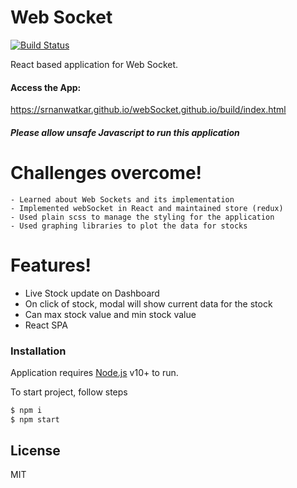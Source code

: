 # Web Socket

[![Build Status](https://travis-ci.org/joemccann/dillinger.svg?branch=master)]()

React based application for Web Socket. 
#### Access the App:
https://srnanwatkar.github.io/webSocket.github.io/build/index.html

##### Please allow unsafe Javascript to run this application


#
#
# Challenges overcome!
    - Learned about Web Sockets and its implementation
    - Implemented webSocket in React and maintained store (redux)
    - Used plain scss to manage the styling for the application
    - Used graphing libraries to plot the data for stocks

# Features!

  - Live Stock update on Dashboard
  - On click of stock, modal will show current data for the stock
  - Can max stock value and min stock value
  - React SPA

### Installation

Application requires [Node.js](https://nodejs.org/) v10+ to run.

To start project, follow steps
```sh
$ npm i 
$ npm start
```

License
----
MIT
